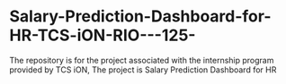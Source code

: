 # Salary-Prediction-Dashboard-for-HR-TCS-iON-RIO---125-
The repository is for the project associated with the internship program provided by TCS iON, The project is Salary Prediction Dashboard for HR
